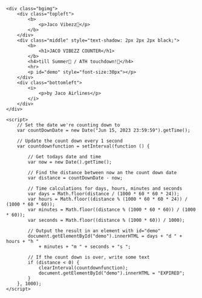 <!DOCTYPE html>
<html>

<head>
    <link rel="apple-touch-icon" sizes="180x180" href="/apple-touch-icon.png">
    <link rel="icon" type="image/png" sizes="32x32" href="/favicon-32x32.png">
    <link rel="icon" type="image/png" sizes="16x16" href="/favicon-16x16.png">
    <link rel="manifest" href="/site.webmanifest">
    <title>Jaco Vibezz Counter!</title>
</head>
<style>
    body,
    html {
        height: 100%;
        margin: 0;
    }

    .bgimg {
        background-image: url('https://images.pexels.com/photos/2707756/pexels-photo-2707756.jpeg?cs=srgb&dl=pexels-aleksandar-pasaric-2707756.jpg&fm=jpg');
        height: 100%;
        background-position: center;
        background-size: cover;
        position: relative;
        color: white;
        font-family: sans-serif;
        font-size: 25px;
    }

    .topleft {
        position: absolute;
        font-family: sans-serif;
        top: 0;
        left: 16px;
    }

    .bottomleft {
        font-family: sans-serif;
        position: absolute;
        bottom: 0;
        left: 16px;
    }

    .middle {
        position: absolute;
        font-family: sans-serif;
        top: 50%;
        left: 50%;
        transform: translate(-50%, -50%);
        text-align: center;
        text-shadow: 5px 5px 5px black;
    }

    hr {
        margin: auto;
        width: 40%;
    }
</style>

<body>

    <div class="bgimg">
        <div class="topleft">
            <b>
                <p>Jaco Vibezz🌊</p>
            </b>
        </div>
        <div class="middle" style="text-shadow: 2px 2px 2px black;">
            <b>
                <h1>JACO VIBEZZ COUNTER</h1>
            </b>
            <h4>till Summer🌊 / ATH touchdown!🛬</h4>
            <hr>
            <p id="demo" style="font-size:30px"></p>
        </div>
        <div class="bottomleft">
            <i>
                <p>by Jaco Airlines</p>
            </i>
        </div>
    </div>

    <script>
        // Set the date we're counting down to
        var countDownDate = new Date("Jun 15, 2023 23:59:59").getTime();

        // Update the count down every 1 second
        var countdownfunction = setInterval(function () {

            // Get todays date and time
            var now = new Date().getTime();

            // Find the distance between now an the count down date
            var distance = countDownDate - now;

            // Time calculations for days, hours, minutes and seconds
            var days = Math.floor(distance / (1000 * 60 * 60 * 24));
            var hours = Math.floor((distance % (1000 * 60 * 60 * 24)) / (1000 * 60 * 60));
            var minutes = Math.floor((distance % (1000 * 60 * 60)) / (1000 * 60));
            var seconds = Math.floor((distance % (1000 * 60)) / 1000);

            // Output the result in an element with id="demo"
            document.getElementById("demo").innerHTML = days + "d " + hours + "h "
                + minutes + "m " + seconds + "s ";

            // If the count down is over, write some text 
            if (distance < 0) {
                clearInterval(countdownfunction);
                document.getElementById("demo").innerHTML = "EXPIRED";
            }
        }, 1000);
    </script>

</body>

</html>
